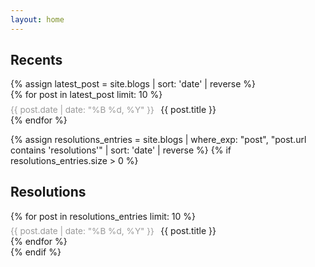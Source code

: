```yaml
---
layout: home
---
```


<style>
    .td-none {
        text-decoration: none !important;
    }

    .tep {
        white-space: nowrap;
        overflow: hidden;
        text-overflow: ellipsis;
    }

    .posts-listing {
        display: flex;
        flex-direction: column; 
    }


    .post-date {
        font-size: 0.85rem;
        color: #999;
        margin-bottom: 6px;
    }
    
</style>

<div class="home-container">
  <div class="section-header">
    <h2 class="section-title">Recents</h2>
  </div>
  {% assign latest_post = site.blogs | sort: 'date' | reverse %}
   <div style="posts-listing">
   {% for post in latest_post limit: 10 %}
      <div style="margin-top: 0.4rem">
        <a href="{{ post.url }}" class="td-none">
          <span class="post-date">{{ post.date | date: "%B %d, %Y" }}</span>
          <span style="margin-left: 0.4rem">{{ post.title }}</span>
        </a>
      </div>
    {% endfor %}


  <!-- Recent Resolutions Posts -->
  {% assign resolutions_entries = site.blogs | where_exp: "post", "post.url contains 'resolutions'" | sort: 'date' | reverse %}
  {% if resolutions_entries.size > 0 %}
  <div style="margin-top: 1.2rem">
    <h2>Resolutions</h2>
  </div>
  <div>
    {% for post in resolutions_entries limit: 10 %}
      <div style="margin-top: 0.4rem">
        <a href="{{ post.url }}" class="td-none">
          <span class="post-date">{{ post.date | date: "%B %d, %Y" }}</span>
          <span style="margin-left: 0.4rem">{{ post.title }}</span>
        </a>
      </div>
    {% endfor %}
  </div>
  {% endif %}
  <div>
</div>